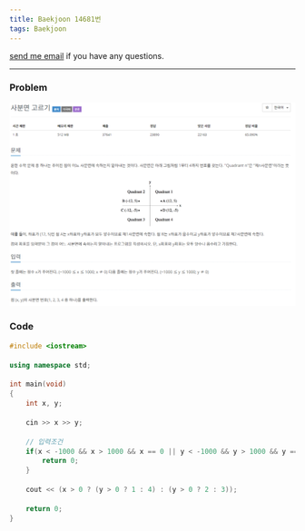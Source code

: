```yaml
---
title: Baekjoon 14681번
tags: Baekjoon
---
```


[send me email](mailto:jewel7492@gmail.com) if you have any questions.

<!--more-->

---
### Problem  
   
![그림1](/assets/Baekjoon/14681/1.PNG)  

### Code  
```cpp
#include <iostream>

using namespace std;

int main(void)
{
    int x, y;

    cin >> x >> y;

    // 입력조건
    if(x < -1000 && x > 1000 && x == 0 || y < -1000 && y > 1000 && y == 0){
        return 0;
    }

    cout << (x > 0 ? (y > 0 ? 1 : 4) : (y > 0 ? 2 : 3));

    return 0;   
}
```